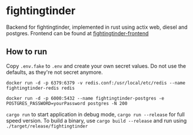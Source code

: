 # fightingtinder

Backend for fightingtinder, implemented in rust using actix web, diesel and postgres. Frontend can be found at [fightingtinder-frontend](https://github.com/jchevertonwynne/fightingtinder-frontend)

## How to run

Copy `.env.fake` to `.env` and create your own secret values. Do not use the defaults, as they're not secret anymore.

`docker run -d -p 6379:6379 -v redis.conf:/usr/local/etc/redis --name fightingtinder-redis redis`

`docker run -d -p 6000:5432 --name fightingtinder-postgres -e POSTGRES_PASSWORD=yourPassword postgres -N 200`

`cargo run` to start application in debug mode, `cargo run --release` for full speed version. To build a binary, use `cargo build --release` and run using `./target/release/fightingtinder`